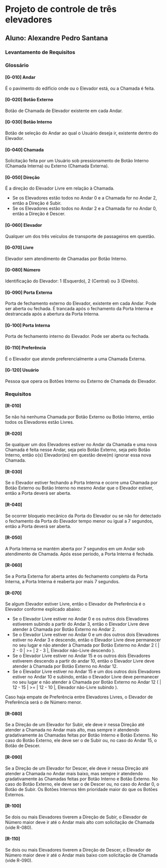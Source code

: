 # Projeto de controle de três elevadores

## Aluno: Alexandre Pedro Santana

### Levantamento de Requisitos

### Glossário

#### [G-010] Andar
É o pavimento do edifício onde ou o Elevador está, ou a Chamada é feita.

#### [G-020] Botão Externo
Botão de Chamada de Elevador existente em cada Andar.

#### [G-030] Botão Interno
Botão de seleção do Andar ao qual o Usuário deseja ir, existente dentro do Elevador.

#### [G-040] Chamada
Solicitação feita por um Usuário sob pressionamento de Botão Interno (Chamada Interna) ou Externo (Chamada Externa).

#### [G-050] Direção
É a direção do Elevador Livre em relação à Chamada.

* Se os Elevadores estão todos no Andar 0 e a Chamada for no Andar 2, então a Direção é Subir.
* Se os Elevadores estão todos no Andar 2 e a Chamada for no Andar 0, então a Direção é Descer.

#### [G-060] Elevador
Qualquer um dos três veículos de transporte de passageiros em questão.

#### [G-070] Livre
Elevador sem atendimento de Chamadas por Botão Interno.

#### [G-080] Número
Identificação do Elevador: 1 (Esquerdo), 2 (Central) ou 3 (Direito).

#### [G-090] Porta Externa
Porta de fechamento externo do Elevador, existente em cada Andar. Pode ser aberta ou fechada.
É trancada após o fechamento da Porta Interna e destrancada após a abertura da Porta Interna.

#### [G-100] Porta Interna
Porta de fechamento interno do Elevador. Pode ser aberta ou fechada.

#### [G-110] Preferência
É o Elevador que atende preferencialmente a uma Chamada Externa.

#### [G-120] Usuário
Pessoa que opera os Botões Interno ou Externo de Chamada do Elevador.

### Requisitos

#### [R-010]
Se não há nenhuma Chamada por Botão Externo ou Botão Interno, então todos os Elevadores estão Livres.

#### [R-020]
Se qualquer um dos Elevadores estiver no Andar da Chamada e uma nova Chamada é feita nesse Andar, seja pelo Botão Externo, seja pelo Botão Interno, então o(s) Elevador(es) em questão deve(m) ignorar essa nova Chamada.

#### [R-030]
Se o Elevador estiver fechando a Porta Interna e ocorre uma Chamada por Botão Externo ou Botão Interno no mesmo Andar que o Elevador estiver, então a Porta deverá ser aberta.

#### [R-040]
Se ocorrer bloqueio mecânico da Porta do Elevador ou se não for detectado o fechamento da Porta do Elevador tempo menor ou igual a 7 segundos, então a Porta deverá ser aberta.

#### [R-050]
A Porta Interna se mantém aberta por 7 segundos em um Andar sob atendimento de Chamada. Após esse período, a Porta Interna é fechada.

#### [R-060]
Se a Porta Externa for aberta antes do fechamento completo da Porta Interna, a Porta Interna é reaberta por mais 7 segundos.

#### [R-070]
Se algum Elevador estiver Livre, então o Elevador de Preferência é o Elevador conforme explicado abaixo:

* Se o Elevador Livre estiver no Andar 0 e os outros dois Elevadores estiverem subindo a partir do Andar 3, então o Elevador Livre deve atender à Chamada por Botão Externo no Andar 2.
* Se o Elevador Livre estiver no Andar 0 e um dos outros dois Elevadores estiver no Andar 3 e descendo, então o Elevador Livre deve permanecer no seu lugar e não atender à Chamada por Botão Externo no Andar 2 ( | 2 - 0 | >= | 2 - 3 |, Elevador não-Livre descendo ).
* Se o Elevador Livre estiver no Andar 15 e os outros dois Elevadores estiverem descendo a partir do andar 10, então o Elevador Livre deve atender à Chamada por Botão Externo no Andar 12.
* Se o Elevador Livre estiver no Andar 15 e um dos outros dois Elevadores estiver no Andar 10 e subindo, então o Elevador Livre deve permanecer no seu lugar e não atender à Chamada por Botão Externo no Andar 12 ( | 12 - 15 | >= | 12 - 10 |, Elevador não-Livre subindo ).

Caso haja empate de Preferência entre Elevadores Livres, o Elevador de Preferência será o de Número menor.

#### [R-080]
Se a Direção de um Elevador for Subir, ele deve ir nessa Direção até atender a Chamada no Andar mais alto, mas sempre ir atendendo gradativamente às Chamadas feitas por Botão Interno e Botão Externo. No caso do Botão Externo, ele deve ser o de Subir ou, no caso do Andar 15, o Botão de Descer.

#### [R-090]
Se a Direção de um Elevador for Descer, ele deve ir nessa Direção até atender a Chamada no Andar mais baixo, mas sempre ir atendendo gradativamente às Chamadas feitas por Botão Interno e Botão Externo. No caso do Botão Externo, ele deve ser o de Descer ou, no caso do Andar 0, o Botão de Subir. Os Botões Internos têm prioridade maior do que os Botões Externos.

#### [R-100]
Se dois ou mais Elevadores tiverem a Direção de Subir, o Elevador de Número maior deve ir até o Andar mais alto com solicitação de Chamada (vide R-080).

#### [R-110]
Se dois ou mais Elevadores tiverem a Direção de Descer, o Elevador de Número maior deve ir até o Andar mais baixo com solicitação de Chamada (vide R-090).
